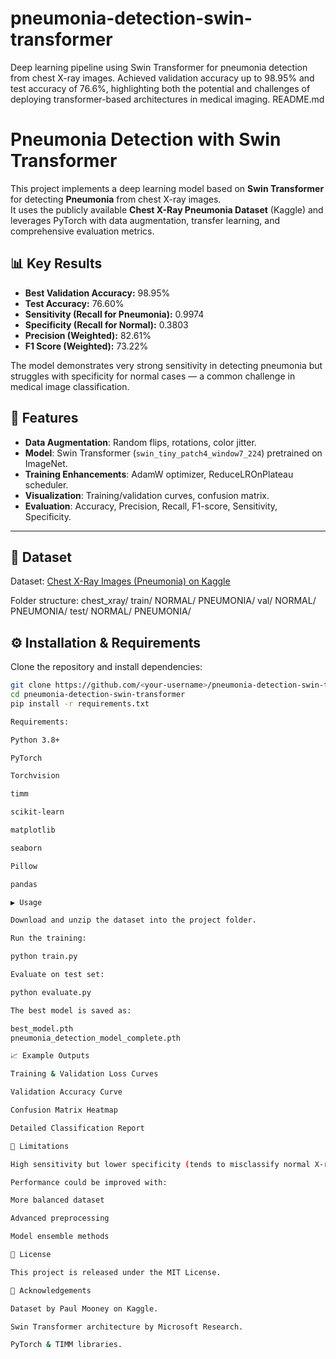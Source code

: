 # pneumonia-detection-swin-transformer
Deep learning pipeline using Swin Transformer for pneumonia detection from chest X-ray images. Achieved validation accuracy up to 98.95% and test accuracy of 76.6%, highlighting both the potential and challenges of deploying transformer-based architectures in medical imaging.
README.md
# Pneumonia Detection with Swin Transformer

This project implements a deep learning model based on **Swin Transformer** for detecting **Pneumonia** from chest X-ray images.  
It uses the publicly available **Chest X-Ray Pneumonia Dataset** (Kaggle) and leverages PyTorch with data augmentation, transfer learning, and comprehensive evaluation metrics.

## 📊 Key Results
- **Best Validation Accuracy:** 98.95%
- **Test Accuracy:** 76.60%
- **Sensitivity (Recall for Pneumonia):** 0.9974
- **Specificity (Recall for Normal):** 0.3803
- **Precision (Weighted):** 82.61%
- **F1 Score (Weighted):** 73.22%

The model demonstrates very strong sensitivity in detecting pneumonia but struggles with specificity for normal cases — a common challenge in medical image classification.

## 🚀 Features
- **Data Augmentation**: Random flips, rotations, color jitter.
- **Model**: Swin Transformer (`swin_tiny_patch4_window7_224`) pretrained on ImageNet.
- **Training Enhancements**: AdamW optimizer, ReduceLROnPlateau scheduler.
- **Visualization**: Training/validation curves, confusion matrix.
- **Evaluation**: Accuracy, Precision, Recall, F1-score, Sensitivity, Specificity.

---

## 📂 Dataset
Dataset: [Chest X-Ray Images (Pneumonia) on Kaggle](https://www.kaggle.com/datasets/paultimothymooney/chest-xray-pneumonia)

Folder structure:
chest_xray/
train/
NORMAL/
PNEUMONIA/
val/
NORMAL/
PNEUMONIA/
test/
NORMAL/
PNEUMONIA/

## ⚙️ Installation & Requirements
Clone the repository and install dependencies:
```bash
git clone https://github.com/<your-username>/pneumonia-detection-swin-transformer.git
cd pneumonia-detection-swin-transformer
pip install -r requirements.txt

Requirements:

Python 3.8+

PyTorch

Torchvision

timm

scikit-learn

matplotlib

seaborn

Pillow

pandas

▶️ Usage

Download and unzip the dataset into the project folder.

Run the training:

python train.py

Evaluate on test set:

python evaluate.py

The best model is saved as:

best_model.pth
pneumonia_detection_model_complete.pth

📈 Example Outputs

Training & Validation Loss Curves

Validation Accuracy Curve

Confusion Matrix Heatmap

Detailed Classification Report

🧪 Limitations

High sensitivity but lower specificity (tends to misclassify normal X-rays as pneumonia).

Performance could be improved with:

More balanced dataset

Advanced preprocessing

Model ensemble methods

📜 License

This project is released under the MIT License.

🙌 Acknowledgements

Dataset by Paul Mooney on Kaggle.

Swin Transformer architecture by Microsoft Research.

PyTorch & TIMM libraries.
